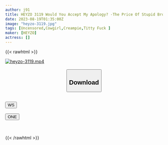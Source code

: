 ```yaml
---
author: j91
title: HEYZO 3119 Would You Accept My Apology? -The Price Of Stupid Brother’s Mismanagement- – Rena
date: 2023-08-19T01:35:00Z
image: "heyzo-3119.jpg"
tags: [Uncensored,Cowgirl,Creampie,Titty Fuck ]
maker: [HEYZO]
actress: []
---
```



{{< rawhtml >}}

<div class="video" data-videoid="g2pa9q4uu0pk">
    <a href="javascript:;">
        <img src="https://my.j91.asia/posts/heyzo-3119/heyzo-3119.jpg" width="WIDTH" height="HEIGHT" alt="heyzo-3119.mp4" loading="lazy">
    </a>
</div>

<script type="text/javascript" src="https://j91.asia/asset/on-demand-ws.js"></script>

<br>
  <link rel="stylesheet" href="https://j91.asia/asset/bs5.css">
  
  <center>
  <button class="btn btn-primary" type="button" data-bs-toggle="collapse" data-bs-target=".multi-collapse" aria-expanded="false" aria-controls="multiCollapseExample1 multiCollapseExample2"><h2>Download</h2></button></center>
</p>
<div class="row">
  <div class="col">
    <div class="collapse multi-collapse" id="multiCollapseExample1">
      <div class="card card-body">
	      	      <br>
<div class="buttons">  
<a href="https://wolfstream.tv/v/g2pa9q4uu0pk"><button class="btn-hover color-3"><i class="fa fa-download"></i> WS</button></a></div>
    </div>
  </div>
</div>
  <div class="col">
    <div class="collapse multi-collapse" id="multiCollapseExample2">
      <div class="card card-body">
	      <br>
<div class="buttons">
    <a href="https://oneupload.to/8c5xa5ydm693"><button class="btn-hover color-9"><i class="fa fa-download"></i> ONE</button></a></div>
<br><br>
      </div>
    </div>
  </div>
</div>

{{< /rawhtml >}}
